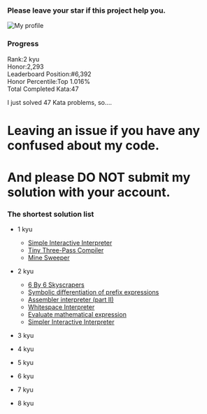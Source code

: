 ### Please leave your star if this project help you.

![My profile](https://www.codewars.com/users/yizer16/badges/large)


### Progress 
Rank:2 kyu  
Honor:2,293  
Leaderboard Position:#6,392  
Honor Percentile:Top 1.016%  
Total Completed Kata:47


I just solved 47 Kata problems, so....
# Leaving an issue if you have any confused about my code.

# And please DO NOT submit my solution with your account.


### The shortest solution list

- 1 kyu  

  - [Simple Interactive Interpreter](https://www.codewars.com/kata/52ffcfa4aff455b3c2000750)  
  - [Tiny Three-Pass Compiler](https://www.codewars.com/kata/5265b0885fda8eac5900093b)  
  - [Mine Sweeper](https://www.codewars.com/kata/57ff9d3b8f7dda23130015fa)

- 2 kyu
  - [6 By 6 Skyscrapers](https://www.codewars.com/kata/5679d5a3f2272011d700000d)
  - [Symbolic differentiation of prefix expressions](https://www.codewars.com/kata/584daf7215ac503d5a0001ae)
  - [Assembler interpreter (part II)](https://www.codewars.com/kata/58e61f3d8ff24f774400002c)
  - [Whitespace Interpreter](https://www.codewars.com/kata/52dc4688eca89d0f820004c6)
  - [Evaluate mathematical expression](https://www.codewars.com/kata/52a78825cdfc2cfc87000005)
  - [Simpler Interactive Interpreter](https://www.codewars.com/kata/53005a7b26d12be55c000243)
- 3 kyu

- 4 kyu

- 5 kyu

- 6 kyu

- 7 kyu

- 8 kyu